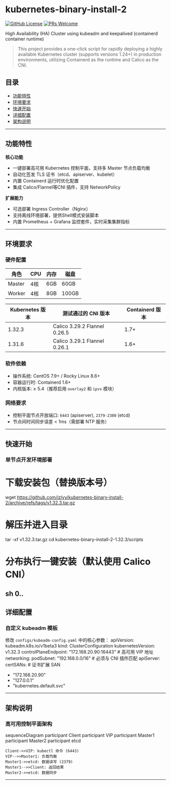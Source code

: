 # kubernetes-binary-install-2
[![GitHub License](https://img.shields.io/github/license/zfc-6/kubernetes-binary-install-2)](https://github.com/zfc-6/kubernetes-binary-install-2)
[![PRs Welcome](https://img.shields.io/badge/PRs-welcome-brightgreen)](CONTRIBUTING.md)

High Availability (HA) Cluster using kubeadm and keepalived (containerd container runtime)

>This project provides a one-click script for rapidly deploying a highly available Kubernetes cluster (supports versions 1.24+) in production environments, utilizing Containerd as the runtime and Calico as the CNI.

## 目录
- [功能特性](#功能特性)
- [环境要求](#环境要求)
- [快速开始](#快速开始)
- [详细配置](#详细配置)
- [架构说明](#架构说明)

---
## 功能特性
**核心功能**
- 一键部署高可用 Kubernetes 控制平面，支持多 Master 节点负载均衡
- 自动化签发 TLS 证书（etcd、apiserver、kubelet）
- 内置 Containerd 运行时优化配置
- 集成 Calico/Flannel等CNI 插件，支持 NetworkPolicy

**扩展能力**
- 可选部署 Ingress Controller（Nginx）
- 支持离线环境部署，提供Shell模式安装脚本
- 内置 Prometheus + Grafana 监控套件，实时采集集群指标
---

## 环境要求
### **硬件配置**
| 角色       | CPU  | 内存 | 磁盘  |
|------------|------|------|-------|
| Master     | 4核  | 6GB  | 60GB  | 
| Worker     | 4核  | 8GB  | 100GB |

| Kubernetes 版本 |        测试通过的 CNI 版本        |  Containerd 版本 |
|-----------------|-----------------------------------|------------------|
| 1.32.3          | Calico 3.29.2  Flannel 0.26.5       | 1.7+             |
| 1.31.6          | Calico 3.29.1  Flannel 0.26.1       | 1.6+             |

### **软件依赖**
- 操作系统: CentOS 7.9+ / Rocky Linux 8.6+
- 容器运行时: Containerd 1.6+
- 内核版本: ≥ 5.4（推荐启用 `overlay2` 和 `ipvs` 模块）

### **网络要求**
- 控制平面节点开放端口: `6443` (apiserver), `2379-2380` (etcd)
- 节点间时间同步误差 < 1ms（需部署 NTP 服务）
---
## 快速开始
### 单节点开发环境部署
# 下载安装包（替换版本号）
wget https://github.com/jzlyy/kubernetes-binary-install-2/archive/refs/tags/v1.32.3.tar.gz

# 解压并进入目录
tar -xf v1.32.3.tar.gz
cd kubernetes-binary-install-2-1.32.3/scripts

# 分布执行一键安装（默认使用 Calico CNI）
sh 0..
---
## 详细配置
### 自定义 kubeadm 模板
修改 `configs/kubeadm-config.yaml` 中的核心参数：
apiVersion: kubeadm.k8s.io/v1beta3
kind: ClusterConfiguration
kubernetesVersion: v1.32.3
controlPlaneEndpoint: "172.168.20.90:16443"  # 高可用 VIP 地址
networking:
  podSubnet: "192.168.0.0/16"         # 必须与 CNI 插件匹配
apiServer:
  certSANs:                           # 证书扩展 SAN
  - "172.168.20.90"
  - "127.0.0.1"
  - "kubernetes.default.svc"
---
## 架构说明
### 高可用控制平面架构
sequenceDiagram
    participant Client
    participant VIP
    participant Master1
    participant Master2
    participant etcd

    Client->>VIP: kubectl 命令 (6443)
    VIP-->>Master1: 负载均衡
    Master1->>etcd: 数据读写 (2379)
    Master1-->>Client: 返回结果
    Master2->>etcd: 数据同步
---
